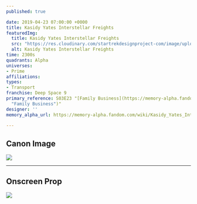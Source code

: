```yaml
---
published: true

date: 2019-04-23 07:00:00 +0000
title: Kasidy Yates Interstellar Freights
featuredImg:
  title: Kasidy Yates Interstellar Freights
  src: "https://res.cloudinary.com/startrekdesignproject-com/image/upload/v1556061082/KasidyYates.png"
  alt: Kasidy Yates Interstellar Freights
time: 2300s
quadrants: Alpha
universes:
- Prime
affiliations:
types:
- Transport
franchise: Deep Space 9
primary_reference: S03E23 "[Family Business](https://memory-alpha.fandom.com/wiki/Family_Business
  "Family Business")"
designer: ''
memory_alpha_url: https://memory-alpha.fandom.com/wiki/Kasidy_Yates_Interstellar_Freights

---
```

## Canon Image

![](https://res.cloudinary.com/startrekdesignproject-com/image/upload/v1556061082/KasidyYates1.jpg)

___
## Onscreen Prop

![](https://res.cloudinary.com/startrekdesignproject-com/image/upload/v1556061082/KasidyYatesProp.jpg)